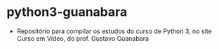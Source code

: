 # python3-guanabara

- Repositório para compilar os estudos do curso de Python 3, no site Curso em Vídeo, do prof. Gustavo Guanabara
